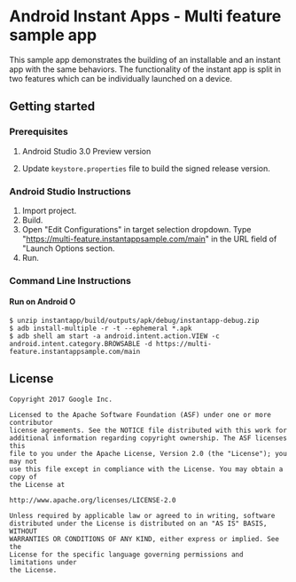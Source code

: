 # Android Instant Apps - Multi feature sample app

This sample app demonstrates the building of an installable and an instant app
with the same behaviors. The functionality of the instant app is split
in two features which can be individually launched on a device.

## Getting started

### Prerequisites

1. Android Studio 3.0 Preview version

2. Update `keystore.properties` file to build the signed release version.

### Android Studio Instructions

1. Import project.
2. Build.
3. Open "Edit Configurations" in target selection dropdown. Type "https://multi-feature.instantappsample.com/main" in the URL field of "Launch Options section.
4. Run.

### Command Line Instructions

#### Run on Android O

```
$ unzip instantapp/build/outputs/apk/debug/instantapp-debug.zip
$ adb install-multiple -r -t --ephemeral *.apk
$ adb shell am start -a android.intent.action.VIEW -c android.intent.category.BROWSABLE -d https://multi-feature.instantappsample.com/main
```

## License

```
Copyright 2017 Google Inc.

Licensed to the Apache Software Foundation (ASF) under one or more contributor
license agreements. See the NOTICE file distributed with this work for
additional information regarding copyright ownership. The ASF licenses this
file to you under the Apache License, Version 2.0 (the "License"); you may not
use this file except in compliance with the License. You may obtain a copy of
the License at

http://www.apache.org/licenses/LICENSE-2.0

Unless required by applicable law or agreed to in writing, software
distributed under the License is distributed on an "AS IS" BASIS, WITHOUT
WARRANTIES OR CONDITIONS OF ANY KIND, either express or implied. See the
License for the specific language governing permissions and limitations under
the License.
```

